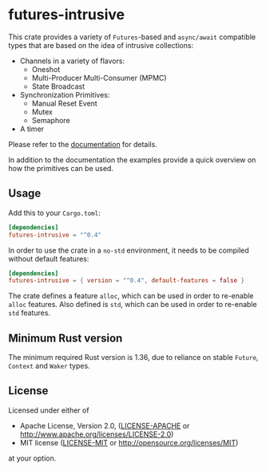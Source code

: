 futures-intrusive
=================

This crate provides a variety of `Futures`-based and `async/await` compatible
types that are based on the idea of intrusive collections:
- Channels in a variety of flavors:
  - Oneshot
  - Multi-Producer Multi-Consumer (MPMC)
  - State Broadcast
- Synchronization Primitives:
  - Manual Reset Event
  - Mutex
  - Semaphore
- A timer

Please refer to the [documentation](https://docs.rs/futures-intrusive) for details.

In addition to the documentation the examples provide a quick overview on how
the primitives can be used.

## Usage

Add this to your `Cargo.toml`:

```toml
[dependencies]
futures-intrusive = "^0.4"
```

In order to use the crate in a `no-std` environment, it needs to be compiled
without default features:

```toml
[dependencies]
futures-intrusive = { version = "^0.4", default-features = false }
```

The crate defines a feature `alloc`, which can be used in order to re-enable
`alloc` features. Also defined is `std`, which can be used in order to re-enable
`std` features.

## Minimum Rust version

The minimum required Rust version is 1.36, due to reliance on stable
`Future`, `Context` and `Waker` types.

## License

Licensed under either of

 * Apache License, Version 2.0, ([LICENSE-APACHE](LICENSE-APACHE) or http://www.apache.org/licenses/LICENSE-2.0)
 * MIT license ([LICENSE-MIT](LICENSE-MIT) or http://opensource.org/licenses/MIT)

at your option.